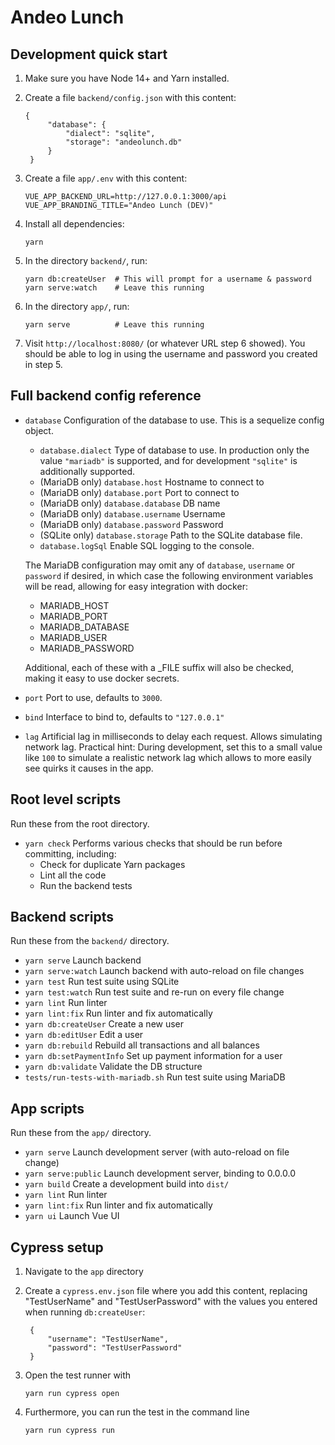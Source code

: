 # Andeo Lunch

## Development quick start

1. Make sure you have Node 14+ and Yarn installed.

2. Create a file `backend/config.json` with this content:

       {
            "database": {
                "dialect": "sqlite",
                "storage": "andeolunch.db"
            }
        }

3. Create a file `app/.env` with this content:

       VUE_APP_BACKEND_URL=http://127.0.0.1:3000/api
       VUE_APP_BRANDING_TITLE="Andeo Lunch (DEV)"

4. Install all dependencies:

       yarn

5. In the directory `backend/`, run:

       yarn db:createUser  # This will prompt for a username & password
       yarn serve:watch    # Leave this running

6. In the directory `app/`, run:

       yarn serve          # Leave this running

7. Visit `http://localhost:8080/` (or whatever URL step 6 showed). You should be
   able to log in using the username and password you created in step 5.

## Full backend config reference

* `database` Configuration of the database to use. This is a sequelize config
  object.

    * `database.dialect` Type of database to use. In production only the
      value `"mariadb"` is supported, and for development `"sqlite"` is
      additionally supported.
    * (MariaDB only) `database.host` Hostname to connect to
    * (MariaDB only) `database.port` Port to connect to
    * (MariaDB only) `database.database` DB name
    * (MariaDB only) `database.username` Username
    * (MariaDB only) `database.password` Password
    * (SQLite only) `database.storage` Path to the SQLite database file.
    * `database.logSql` Enable SQL logging to the console.

  The MariaDB configuration may omit any of `database`, `username` or `password`
  if desired, in which case the following environment variables will be read,
  allowing for easy integration with docker:

    * MARIADB_HOST
    * MARIADB_PORT
    * MARIADB_DATABASE
    * MARIADB_USER
    * MARIADB_PASSWORD

  Additional, each of these with a _FILE suffix will also be checked, making it
  easy to use docker secrets.

* `port` Port to use, defaults to `3000`.
* `bind` Interface to bind to, defaults to `"127.0.0.1"`
* `lag` Artificial lag in milliseconds to delay each request. Allows simulating
  network lag. Practical hint: During development, set this to a small value
  like `100` to simulate a realistic network lag which allows to more easily see
  quirks it causes in the app.

## Root level scripts

Run these from the root directory.

- `yarn check` Performs various checks that should be run before committing,
  including:
    - Check for duplicate Yarn packages
    - Lint all the code
    - Run the backend tests

## Backend scripts

Run these from the `backend/` directory.

- `yarn serve` Launch backend
- `yarn serve:watch` Launch backend with auto-reload on file changes
- `yarn test` Run test suite using SQLite
- `yarn test:watch` Run test suite and re-run on every file change
- `yarn lint` Run linter
- `yarn lint:fix` Run linter and fix automatically
- `yarn db:createUser` Create a new user
- `yarn db:editUser` Edit a user
- `yarn db:rebuild` Rebuild all transactions and all balances
- `yarn db:setPaymentInfo` Set up payment information for a user
- `yarn db:validate` Validate the DB structure
- `tests/run-tests-with-mariadb.sh` Run test suite using MariaDB

## App scripts

Run these from the `app/` directory.

- `yarn serve` Launch development server (with auto-reload on file change)
- `yarn serve:public` Launch development server, binding to 0.0.0.0
- `yarn build` Create a development build into `dist/`
- `yarn lint` Run linter
- `yarn lint:fix` Run linter and fix automatically
- `yarn ui` Launch Vue UI

## Cypress setup

1. Navigate to the `app` directory

2. Create a `cypress.env.json` file where you add this content, replacing
   "TestUserName" and "TestUserPassword" with the values you entered when
   running `db:createUser`:

        {
            "username": "TestUserName",
            "password": "TestUserPassword"
        }

3. Open the test runner with

       yarn run cypress open

4. Furthermore, you can run the test in the command line

       yarn run cypress run
